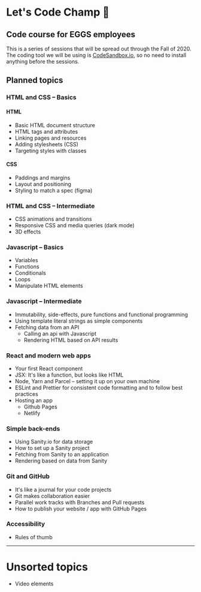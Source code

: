 # Let's Code Champ 🙌

## Code course for EGGS employees

This is a series of sessions that will be spread out through the Fall of 2020. The coding tool we will be using is [CodeSandbox.io](https://codesandbox.io/), so no need to install anything before the sessions.

## Planned topics

### HTML and CSS – Basics

#### HTML

- Basic HTML document structure
- HTML tags and attributes
- Linking pages and resources
- Adding stylesheets (CSS)
- Targeting styles with classes

#### CSS

- Paddings and margins
- Layout and positioning
- Styling to match a spec (figma)

### HTML and CSS – Intermediate

- CSS animations and transitions
- Responsive CSS and media queries (dark mode)
- 3D effects

### Javascript – Basics

- Variables
- Functions
- Conditionals
- Loops
- Manipulate HTML elements

### Javascript – Intermediate

- Immutability, side-effects, pure functions and functional programming
- Using template literal strings as simple components
- Fetching data from an API
  - Calling an api with Javascript
  - Rendering HTML based on API results

### React and modern web apps

- Your first React component
- JSX: It's like a function, but looks like HTML
- Node, Yarn and Parcel – setting it up on your own machine
- ESLint and Prettier for consistent code formatting and to follow best practices
- Hosting an app
  - Github Pages
  - Netlify

### Simple back-ends

- Using Sanity.io for data storage
- How to set up a Sanity project
- Fetching from Sanity to an application
- Rendering based on data from Sanity

### Git and GitHub

- It's like a journal for your code projects
- Git makes collaboration easier
- Parallel work tracks with Branches and Pull requests
- How to publish your website / app with GitHub Pages

### Accessibility

- Rules of thumb

---

# Unsorted topics

- Video elements
